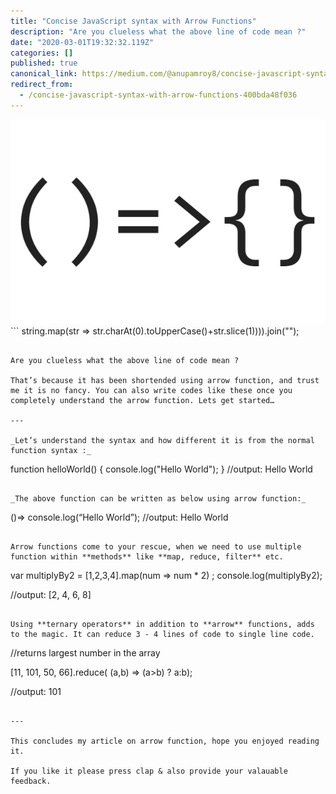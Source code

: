 ```yaml
---
title: "Concise JavaScript syntax with Arrow Functions"
description: "Are you clueless what the above line of code mean ?"
date: "2020-03-01T19:32:32.119Z"
categories: []
published: true
canonical_link: https://medium.com/@anupamroy8/concise-javascript-syntax-with-arrow-functions-400bda48f036
redirect_from:
  - /concise-javascript-syntax-with-arrow-functions-400bda48f036
---
```


![](./asset-1.png)```
string.map(str => str.charAt(0).toUpperCase()+str.slice(1)))).join("");
```

Are you clueless what the above line of code mean ?

That’s because it has been shortended using arrow function, and trust me it is no fancy. You can also write codes like these once you completely understand the arrow function. Lets get started…

---

_Let’s understand the syntax and how different it is from the normal function syntax :_

```
function helloWorld() {
   console.log("Hello World");
}
//output: Hello World
```

_The above function can be written as below using arrow function:_

```
()=> console.log(“Hello World”); 
//output: Hello World
```

Arrow functions come to your rescue, when we need to use multiple function within **methods** like **map, reduce, filter** etc.

```
var multiplyBy2 = [1,2,3,4].map(num => num * 2) ; 
console.log(multiplyBy2);

//output: [2, 4, 6, 8]
```

Using **ternary operators** in addition to **arrow** functions, adds to the magic. It can reduce 3 - 4 lines of code to single line code.

```
//returns largest number in the array

[11, 101, 50, 66].reduce( (a,b) => (a>b) ? a:b);

//output: 101
```

---

This concludes my article on arrow function, hope you enjoyed reading it.

If you like it please press clap & also provide your valauable feedback.
